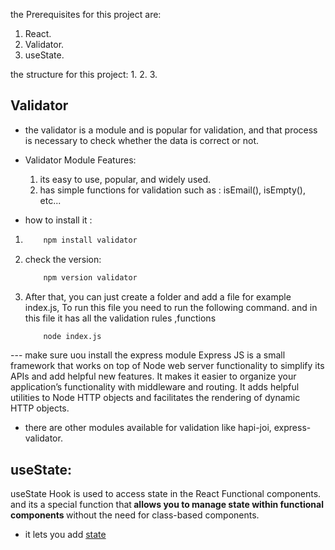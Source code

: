 the Prerequisites for this project are:
1. React.
2. Validator.
3. useState.

the structure for this project:
1. 
2. 
3. 


## Validator 
- the validator is a module and is popular for validation, and that process is necessary to check whether the data is correct or not.

- Validator Module Features:
    1. its easy to use, popular, and widely used.
    2. has simple functions for validation such as : isEmail(), isEmpty(), etc...

- how to install it :
1. 
    ```bash
        npm install validator
    ```
2. check the version: 
    ```bash
        npm version validator
    ```
3. After that, you can just create a folder and add a file for example index.js, To run this file you need to run the following command. and in this file it has all the validation rules ,functions 
    ```bash
        node index.js
    ```

--- make sure uou install the express module
    Express JS is a small framework that works on top of Node web server functionality to simplify its APIs and add helpful new features. It makes it easier to organize your application’s functionality with middleware and routing. It adds helpful utilities to Node HTTP objects and facilitates the rendering of dynamic HTTP objects.

- there are other modules available for validation like hapi-joi, express-validator.


## useState:
useState Hook is used to access state in the React Functional components. and its a special function that<strong> allows you to manage state within functional components </strong> without the need for class-based components.

- it lets you add <a href="https://www.geeksforgeeks.org/reactjs-state/" >state</a>

